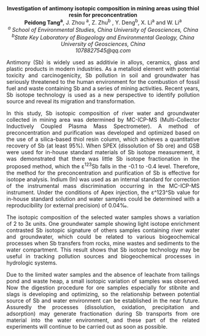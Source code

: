 <center><strong>Investigation of antimony isotopic composition in mining areas using thiol resin for preconcentration</strong>

<center><strong>Peidong Tang<sup>a</sup></strong>, J. Zhou <sup>a</sup>, Z. Zhu<sup>b</sup> , Y. Deng<sup>b</sup>, X. Li<sup>a</sup> and W. Li<sup>a</sup>

<center><i><sup>a</sup> School of Environmental Studies, China University of Geosciences, China</i>

<center><i><sup>b</sup>State Key Laboratory of Biogeology and Environmental Geology,
China University of Geosciences, China</i>

<center><i>1078827545@qq.com</i>

<p style=text-align:justify>Antimony (Sb) is widely used as additivie in alloys, ceramics, glass and
plastic products in modern industries. As a metalloid element with
potential toxicity and carcinogenicity, Sb pollution in soil and
groundwater has seriously threatened to the human environment for the
combustion of fossil fuel and waste containing Sb and a series of mining
activities. Recent years, Sb isotope technology is used as a new perspective to identify
pollution source and reveal its migration and transformation.

<p style=text-align:justify>In this study, Sb isotopic composition of river water and groundwater
collected in mining area was determined by MC-ICP-MS (Multi-Collector
Inductively Coupled Plasma Mass Spectrometer). A method of
preconcentration and purification was developed and optimized based on
the use of a silica-based thiol resin column, which achieves a
quantitative recovery of Sb (at least 95%). When SPEX (dissolution of Sb
ore) and GSB were used for in-house standard materials of Sb isotope
measurement, it was demonstrated that there was little Sb isotope
fractionation in the proposed method, which the ε<sup>123</sup>Sb falls in the
-0.1 to -0.4 level. Therefore, the method for the preconcentration and
purification of Sb is effective for isotope analysis. Indium (In) was
used as an internal standard for correction of the instrumental mass
discrimination occurring in the MC-ICP-MS instrument. Under the
conditions of Apex injection, the ε^123^Sb value for in-house standard
solution and water samples could be determined with a reproducibility
(or external precision) of 0.04‰.

<p style=text-align:justify>The isotopic composition of the selected water samples shows a variation
of 2 to 3ε units. One groundwater sample showing light isotope
enrichment contrasted Sb isotopic signature of others samples containing
river water and groundwater, which could be related to various
biogeochemical processes when Sb transfers from rocks, mine wastes and
sediments to the water compartment. This result shows that Sb isotope
technology may be useful in tracking pollution sources and
biogeochemical processes in hydrologic systems.

<p style=text-align:justify>Due to the limited water samples and the absence of leachate from
tailings pond and waste heap, a small isotopic variation of samples was
observed. Now the digestion procedure for ore samples especially for
stibnite and slags is developing and optimizing, so the relationship
between potential source of Sb and water environment can be established
in the near future. Assuredly the processes (dissolution, oxidation,
precipitation and adsorption) may generate fractionation during Sb
transports from ore material into the water environment, and these part
of the related experiments will continue to be carried out as soon as
possible.
